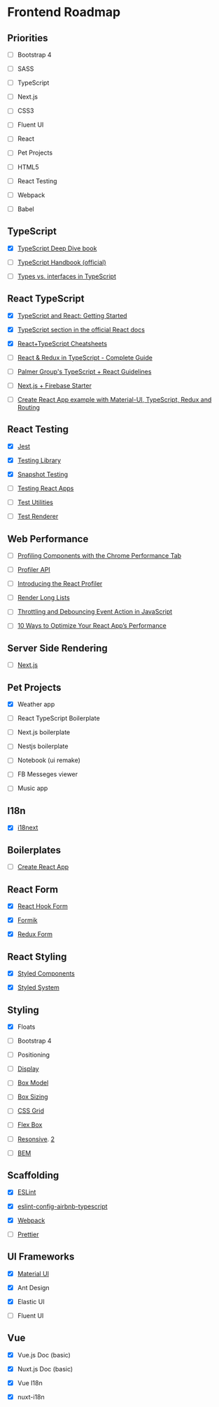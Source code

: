 # Frontend Roadmap

## Priorities

- [ ] Bootstrap 4
- [ ] SASS
- [ ] TypeScript
- [ ] Next.js
- [ ] CSS3
- [ ] Fluent UI
- [ ] React
- [ ] Pet Projects
- [ ] HTML5
- [ ] React Testing
- [ ] Webpack
- [ ] Babel


## TypeScript

- [x] [TypeScript Deep Dive book](https://basarat.gitbook.io/typescript/)
- [ ] [TypeScript Handbook (official)](https://www.typescriptlang.org/docs/handbook/basic-types.html)
- [ ] [Types vs. interfaces in TypeScript](https://blog.logrocket.com/types-vs-interfaces-in-typescript/)


## React TypeScript

- [x] [TypeScript and React: Getting Started](https://fettblog.eu/typescript-react/getting-started/)
- [x] [TypeScript section in the official React docs](https://reactjs.org/docs/static-type-checking.html#typescript)
- [x] [React+TypeScript Cheatsheets](https://github.com/typescript-cheatsheets/react-typescript-cheatsheet)
- [ ] [React & Redux in TypeScript - Complete Guide](https://github.com/piotrwitek/react-redux-typescript-guide)
- [ ] [Palmer Group's TypeScript + React Guidelines](https://github.com/formik/typescript)
- [ ] [Next.js + Firebase Starter](https://github.com/rwieruch/nextjs-firebase-authentication)
- [ ] [Create React App example with Material-UI, TypeScript, Redux and Routing](https://github.com/innFactory/create-react-app-material-typescript-redux)


## React Testing

- [x] [Jest](https://jestjs.io/)
- [x] [Testing Library](https://testing-library.com/docs/intro)
- [x] [Snapshot Testing](https://jestjs.io/docs/en/snapshot-testing)
- [ ] [Testing React Apps](https://jestjs.io/docs/en/tutorial-react)
- [ ] [Test Utilities](https://reactjs.org/docs/test-utils.html)
- [ ] [Test Renderer](https://reactjs.org/docs/test-renderer.html)


## Web Performance

- [ ] [Profiling Components with the Chrome Performance Tab](https://reactjs.org/docs/optimizing-performance.html#profiling-components-with-the-chrome-performance-tab)
- [ ] [Profiler API](https://reactjs.org/docs/profiler.html)
- [ ] [Introducing the React Profiler](https://reactjs.org/blog/2018/09/10/introducing-the-react-profiler.html)
- [ ] [Render Long Lists](https://reactjs.org/docs/optimizing-performance.html#virtualize-long-lists)
- [ ] [Throttling and Debouncing Event Action in JavaScript](https://www.codementor.io/blog/react-optimization-5wiwjnf9hj)
- [ ] [10 Ways to Optimize Your React App’s Performance](https://blog.bitsrc.io/10-ways-to-optimize-your-react-apps-performance-e5e437c9abce)


## Server Side Rendering

- [ ] [Next.js](https://nextjs.org/learn/basics/create-nextjs-app)


## Pet Projects

- [x] Weather app
- [ ] React TypeScript Boilerplate
- [ ] Next.js boilerplate
- [ ] Nestjs boilerplate
- [ ] Notebook (ui remake)
- [ ] FB Messeges viewer
- [ ] Music app


## I18n

- [x] [i18next](https://www.i18next.com/)


## Boilerplates

- [ ] [Create React App](https://create-react-app.dev/)


## React Form

- [x] [React Hook Form](https://react-hook-form.com/get-started)
- [x] [Formik](https://jaredpalmer.com/formik)
- [x] [Redux Form](https://redux-form.com/)


## React Styling

- [x] [Styled Components](https://styled-components.com/)
- [x] [Styled System](https://styled-system.com/getting-started)


## Styling

- [x] Floats
- [ ] Bootstrap 4
- [ ] Positioning
- [ ] [Display](https://css-tricks.com/almanac/properties/d/display/)
- [ ] [Box Model](https://css-tricks.com/the-css-box-model/)
- [ ] [Box Sizing](https://css-tricks.com/box-sizing/)
- [ ] [CSS Grid](https://css-tricks.com/getting-started-css-grid/)
- [ ] [Flex Box](https://css-tricks.com/snippets/css/a-guide-to-flexbox/)
- [ ] [Resonsive](https://hankchizljaw.com/wrote/create-a-responsive-grid-layout-with-no-media-queries-using-css-grid/). [2](https://css-tricks.com/the-difference-between-responsive-and-adaptive-design/)
- [ ] [BEM](https://css-tricks.com/bem-101/)


## Scaffolding

- [x] [ESLint](https://eslint.org/docs/user-guide/getting-started)
- [x] [eslint-config-airbnb-typescript](https://github.com/iamturns/eslint-config-airbnb-typescript)
- [x] [Webpack](https://webpack.js.org/concepts/)
- [ ] [Prettier](https://prettier.io/)


## UI Frameworks

- [x] [Material UI](https://material-ui.com/getting-started/installation/)
- [x] Ant Design
- [x] Elastic UI
- [ ] Fluent UI


## Vue

- [x] Vue.js Doc (basic)
- [x] Nuxt.js Doc (basic)
- [x] Vue I18n
- [x] nuxt-i18n

